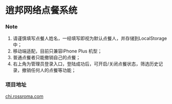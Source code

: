 # 逍邦网络点餐系统	

### Note

1. 请谨慎填写点餐人姓名，一经填写即视为默认点餐人，并存储到LocalStorage中；
2. 移动端适配，目前只兼容iPhone Plus 机型；
3. 普通点餐者只能撤销自己的点餐；
4. 右上角为管理员登录入口，登陆成功后，可开启/关闭点餐状态，筛选历史记录，撤销任何人的点餐等功能；



### 项目地址

[chi.rossroma.com](http://chi.rossroma.com)



